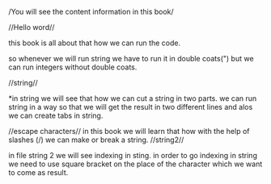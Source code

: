 /You will see the content information in this book/

//Hello word//

this book is all about that how we can run the code.

so whenever we will run string we have to run it in double coats(") but we can run integers without double coats. 

//string//

*in string we will see that how we can cut a string in two parts.
 we can run string in a way so that we will get the result in two different lines and alos we can create tabs in string.

//escape characters//
in this book we will learn that how with the help of slashes (/) we can make or break a string.
//string2//

in file string 2 we will see indexing in sting.
in order to go indexing in string we need to use square bracket on the place of the character which we want to come as result.
 